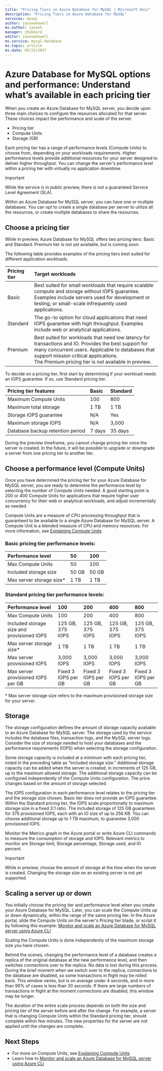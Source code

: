 ```yaml
---
title: "Pricing Tiers in Azure Database for MySQL | Microsoft Docs"
description: "Pricing Tiers in Azure Database for MySQL"
services: mysql
author: jasonwhowell
ms.author: jasonh
manager: jhubbard
editor: jasonwhowell
ms.service: mysql-database
ms.topic: article
ms.date: 05/23/2017
---
```

# Azure Database for MySQL options and performance: Understand what’s available in each pricing tier
When you create an Azure Database for MySQL server, you decide upon three main choices to configure the resources allocated for that server. These choices impact the performance and scale of the server.
- Pricing tier
- Compute Units
- Storage (GB)

Each pricing tier has a range of performance levels (Compute Units) to choose from, depending on your workloads requirements. Higher performance levels provide additional resources for your server designed to deliver higher throughput. You can change the server's performance level within a pricing tier with virtually no application downtime.

> [!IMPORTANT]
> While the service is in public preview, there is not a guaranteed Service Level Agreement (SLA).

Within an Azure Database for MySQL server, you can have one or multiple databases. You can opt to create a single database per server to utilize all the resources, or create multiple databases to share the resources. 

## Choose a pricing tier
While in preview, Azure Database for MySQL offers two pricing tiers: Basic and Standard. Premium tier is not yet available, but is coming soon. 

The following table provides examples of the pricing tiers best suited for different application workloads.

| Pricing tier | Target workloads |
| :----------- | :----------------|
| Basic | Best suited for small workloads that require scalable compute and storage without IOPS guarantee. Examples include servers used for development or testing, or small-scale infrequently used applications. |
| Standard | The go-to option for cloud applications that need IOPS guarantee with high throughput. Examples include web or analytical applications. |
| Premium | Best suited for workloads that need low latency for transactions and IO. Provides the best support for many concurrent users. Applicable to databases that support mission critical applications.<br />The Premium pricing tier is not available in preview. |

To decide on a pricing tier, first start by determining if your workload needs an IOPS guarantee. If so, use Standard pricing tier.

| **Pricing tier features** | **Basic** | **Standard** |
| :------------------------ | :-------- | :----------- |
| Maximum Compute Units | 100 | 800 | 
| Maximum total storage | 1 TB | 1 TB | 
| Storage IOPS guarantee | N/A | Yes | 
| Maximum storage IOPS | N/A | 3,000 | 
| Database backup retention period | 7 days | 35 days | 

During the preview timeframe, you cannot change pricing tier once the server is created. In the future, it will be possible to upgrade or downgrade a server from one pricing tier to another tier.

## Choose a performance level (Compute Units)
Once you have determined the pricing tier for your Azure Database for MySQL server, you are ready to determine the performance level by selecting the number of Compute Units needed. A good starting point is 200 or 400 Compute Units for applications that require higher user concurrency for their web or analytical workloads, and adjust incrementally as needed. 

Compute Units are a measure of CPU processing throughput that is guaranteed to be available to a single Azure Database for MySQL server. A Compute Unit is a blended measure of CPU and memory resources.  For more information, see [Explaining Compute Units](concepts-compute-unit-and-storage.md)

### Basic pricing tier performance levels:

| **Performance level** | **50** | **100** |
| :-------------------- | :----- | :------ |
| Max Compute Units | 50 | 100 |
| Included storage size | 50 GB | 50 GB |
| Max server storage size\* | 1 TB | 1 TB |

### Standard pricing tier performance levels:

| **Performance level** | **100** | **200** | **400** | **800** |
| :-------------------- | :------ | :------ | :------ | :------ |
| Max Compute Units | 100 | 200 | 400 | 800 |
| Included storage size and provisioned IOPS | 125 GB,<br/> 375 IOPS | 125 GB,<br/> 375 IOPS | 125 GB,<br/> 375 IOPS | 125 GB,<br/> 375 IOPS |
| Max server storage size\* | 1 TB | 1 TB | 1 TB | 1 TB |
| Max server provisioned IOPS | 3,000 IOPS | 3,000 IOPS | 3,000 IOPS | 3,000 IOPS |
| Max server provisioned IOPS per GB | Fixed 3 IOPS per GB | Fixed 3 IOPS per GB | Fixed 3 IOPS per GB | Fixed 3 IOPS per GB |

\* Max server storage size refers to the maximum provisioned storage size for your server.

## Storage 
The storage configuration defines the amount of storage capacity available to an Azure Database for MySQL server. The storage used by the service includes the database files, transaction logs, and the MySQL server logs. Consider the size of storage needed to host your databases and the performance requirements (IOPS) when selecting the storage configuration.

Some storage capacity is included at a minimum with each pricing tier, noted in the preceding table as "Included storage size." Additional storage capacity can be added when the server is created, in increments of 125 GB, up to the maximum allowed storage. The additional storage capacity can be configured independently of the Compute Units configuration. The price changes based on the amount of storage selected.

The IOPS configuration in each performance level relates to the pricing tier and the storage size chosen. Basic tier does not provide an IOPS guarantee. Within the Standard pricing tier, the IOPS scale proportionally to maximum storage size in a fixed 3:1 ratio. The included storage of 125 GB guarantees for 375 provisioned IOPS, each with an IO size of up to 256 KB. You can choose additional storage up to 1 TB maximum, to guarantee 3,000 provisioned IOPS.

Monitor the Metrics graph in the Azure portal or write Azure CLI commands to measure the consumption of storage and IOPS. Relevant metrics to monitor are Storage limit, Storage percentage, Storage used, and IO percent.

>[!IMPORTANT]
> While in preview, choose the amount of storage at the time when the server is created. Changing the storage size on an existing server is not yet supported. 

## Scaling a server up or down
You initially choose the pricing tier and performance level when you create your Azure Database for MySQL. Later, you can scale the Compute Units up or down dynamically, within the range of the same pricing tier. In the Azure portal, slide the Compute Units on the server's Pricing tier blade, or script it by following this example: [Monitor and scale an Azure Database for MySQL server using Azure CLI](scripts/sample-scale-server.md)

Scaling the Compute Units is done independently of the maximum storage size you have chosen.

Behind the scenes, changing the performance level of a database creates a replica of the original database at the new performance level, and then switches connections over to the replica. No data is lost during this process. During the brief moment when we switch over to the replica, connections to the database are disabled, so some transactions in flight may be rolled back. This window varies, but is on average under 4 seconds, and in more than 99% of cases is less than 30 seconds. If there are large numbers of transactions in flight at the moment connections are disabled, this window may be longer.

The duration of the entire scale process depends on both the size and pricing tier of the server before and after the change. For example, a server that is changing Compute Units within the Standard pricing tier, should complete within few minutes. The new properties for the server are not applied until the changes are complete.

## Next Steps
- For more on Compute Units, see [Explaining Compute Units](concepts-compute-unit-and-storage.md)
- Learn how to [Monitor and scale an Azure Database for MySQL server using Azure CLI](scripts/sample-scale-server.md)
